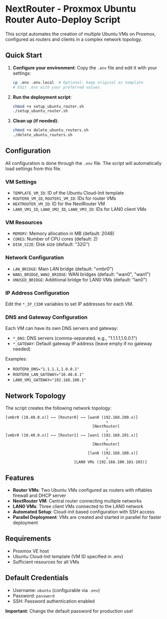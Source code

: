 # NextRouter - Proxmox Ubuntu Router Auto-Deploy Script

This script automates the creation of multiple Ubuntu VMs on Proxmox, configured as routers and clients in a complex network topology.

## Quick Start

1. **Configure your environment**:
   Copy the `.env` file and edit it with your settings:
   ```bash
   cp .env .env.local  # Optional: keep original as template
   # Edit .env with your preferred values
   ```

2. **Run the deployment script**:
   ```bash
   chmod +x setup_ubuntu_router.sh
   ./setup_ubuntu_router.sh
   ```

3. **Clean up (if needed)**:
   ```bash
   chmod +x delete_ubuntu_routers.sh
   ./delete_ubuntu_routers.sh
   ```

## Configuration

All configuration is done through the `.env` file. The script will automatically load settings from this file.

### VM Settings
- `TEMPLATE_VM_ID`: ID of the Ubuntu Cloud-Init template
- `ROUTER0_VM_ID`, `ROUTER1_VM_ID`: IDs for router VMs
- `NEXTROUTER_VM_ID`: ID for the NextRouter VM
- `LAN0_VM1_ID`, `LAN0_VM2_ID`, `LAN0_VM3_ID`: IDs for LAN0 client VMs

### VM Resources
- `MEMORY`: Memory allocation in MB (default: 2048)
- `CORES`: Number of CPU cores (default: 2)
- `DISK_SIZE`: Disk size (default: "32G")

### Network Configuration
- `LAN_BRIDGE`: Main LAN bridge (default: "vmbr0")
- `WAN1_BRIDGE`, `WAN2_BRIDGE`: WAN bridges (default: "wan0", "wan1")
- `UNUSED_BRIDGE`: Additional bridge for LAN0 VMs (default: "lan0")

### IP Address Configuration
Edit the `*_IP_CIDR` variables to set IP addresses for each VM.

### DNS and Gateway Configuration
Each VM can have its own DNS servers and gateway:
- `*_DNS`: DNS servers (comma-separated, e.g., "1.1.1.1,1.0.0.1")
- `*_GATEWAY`: Default gateway IP address (leave empty if no gateway needed)

Examples:
- `ROUTER0_DNS="1.1.1.1,1.0.0.1"`
- `ROUTER0_LAN_GATEWAY="10.40.0.1"`
- `LAN0_VM1_GATEWAY="192.168.100.1"`

## Network Topology

The script creates the following network topology:

```
[vmbr0 (10.40.0.x)] ←→ [Router0] ←→ [wan0 (192.168.200.x)]
                                            ↑
                                      [NextRouter]
                                            ↓
[vmbr0 (10.40.0.x)] ←→ [Router1] ←→ [wan1 (192.168.201.x)]
                                            ↑
                                      [NextRouter]
                                            ↓
                                    [lan0 (192.168.100.x)]
                                            ↓
                              [LAN0 VMs (192.168.100.101-103)]
```

## Features

- **Router VMs**: Two Ubuntu VMs configured as routers with nftables firewall and DHCP server
- **NextRouter VM**: Central router connecting multiple networks
- **LAN0 VMs**: Three client VMs connected to the LAN0 network
- **Automated Setup**: Cloud-init based configuration with SSH access
- **Parallel Deployment**: VMs are created and started in parallel for faster deployment

## Requirements

- Proxmox VE host
- Ubuntu Cloud-Init template (VM ID specified in .env)
- Sufficient resources for all VMs

## Default Credentials

- Username: `ubuntu` (configurable via `.env`)
- Password: `password`
- SSH: Password authentication enabled

**Important**: Change the default password for production use!
